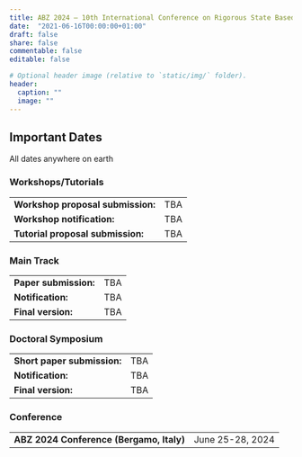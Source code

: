 ```yaml
---
title: ABZ 2024 – 10th International Conference on Rigorous State Based Methods
date:  "2021-06-16T00:00:00+01:00"
draft: false
share: false
commentable: false
editable: false

# Optional header image (relative to `static/img/` folder).
header:
  caption: ""
  image: ""
---
```


## Important Dates 

All dates anywhere on earth

### Workshops/Tutorials

|          |         |
| -------- | ------- |
| **Workshop proposal submission:**  | TBA    |
| **Workshop notification:** | TBA    |
| **Tutorial proposal submission:**    | TBA    |

### Main Track

|          |         |
| -------- | ------- |
| **Paper submission:**  | TBA    |
| **Notification:** | TBA    |
| **Final version:**    | TBA    |

### Doctoral Symposium

|          |         |
| -------- | ------- |
| **Short paper submission:**  | TBA    |
| **Notification:** | TBA    |
| **Final version:**    | TBA    |

### Conference

|          |         |
| -------- | ------- |
| **ABZ 2024 Conference (Bergamo, Italy)**  | June 25-28, 2024    |